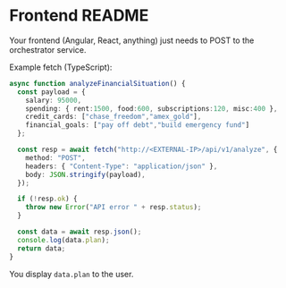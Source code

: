 # Frontend README

Your frontend (Angular, React, anything) just needs to POST to the orchestrator service.

Example fetch (TypeScript):

```ts
async function analyzeFinancialSituation() {
  const payload = {
    salary: 95000,
    spending: { rent:1500, food:600, subscriptions:120, misc:400 },
    credit_cards: ["chase_freedom","amex_gold"],
    financial_goals: ["pay off debt","build emergency fund"]
  };

  const resp = await fetch("http://<EXTERNAL-IP>/api/v1/analyze", {
    method: "POST",
    headers: { "Content-Type": "application/json" },
    body: JSON.stringify(payload),
  });

  if (!resp.ok) {
    throw new Error("API error " + resp.status);
  }

  const data = await resp.json();
  console.log(data.plan);
  return data;
}
```

You display `data.plan` to the user.
